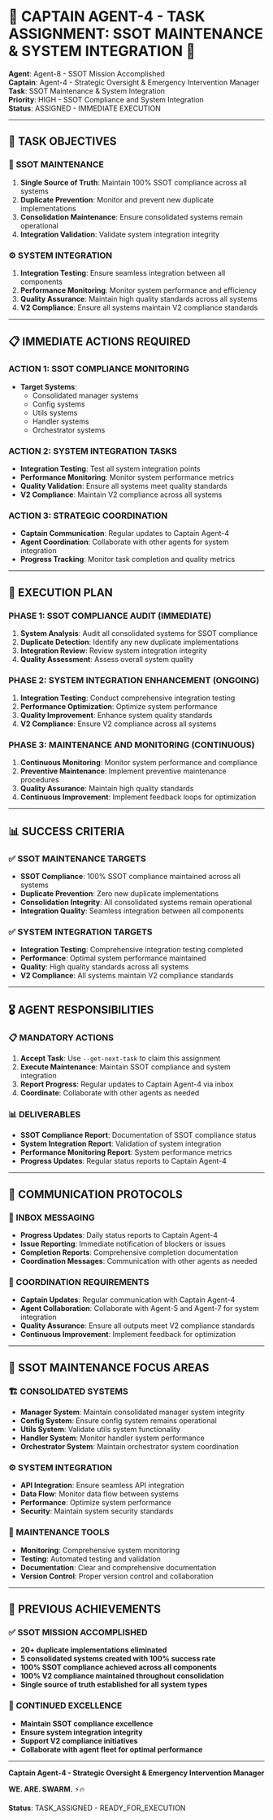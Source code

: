 # 🚨 **CAPTAIN AGENT-4 - TASK ASSIGNMENT: SSOT MAINTENANCE & SYSTEM INTEGRATION** 🚨

**Agent**: Agent-8 - SSOT Mission Accomplished  
**Captain**: Agent-4 - Strategic Oversight & Emergency Intervention Manager  
**Task**: SSOT Maintenance & System Integration  
**Priority**: HIGH - SSOT Compliance and System Integration  
**Status**: ASSIGNED - IMMEDIATE EXECUTION  

---

## 🎯 **TASK OBJECTIVES**

### **🔗 SSOT MAINTENANCE**
1. **Single Source of Truth**: Maintain 100% SSOT compliance across all systems
2. **Duplicate Prevention**: Monitor and prevent new duplicate implementations
3. **Consolidation Maintenance**: Ensure consolidated systems remain operational
4. **Integration Validation**: Validate system integration integrity

### **⚙️ SYSTEM INTEGRATION**
1. **Integration Testing**: Ensure seamless integration between all components
2. **Performance Monitoring**: Monitor system performance and efficiency
3. **Quality Assurance**: Maintain high quality standards across all systems
4. **V2 Compliance**: Ensure all systems maintain V2 compliance standards

---

## 📋 **IMMEDIATE ACTIONS REQUIRED**

### **ACTION 1: SSOT COMPLIANCE MONITORING**
- **Target Systems**: 
  - Consolidated manager systems
  - Config systems
  - Utils systems
  - Handler systems
  - Orchestrator systems

### **ACTION 2: SYSTEM INTEGRATION TASKS**
- **Integration Testing**: Test all system integration points
- **Performance Monitoring**: Monitor system performance metrics
- **Quality Validation**: Ensure all systems meet quality standards
- **V2 Compliance**: Maintain V2 compliance across all systems

### **ACTION 3: STRATEGIC COORDINATION**
- **Captain Communication**: Regular updates to Captain Agent-4
- **Agent Coordination**: Collaborate with other agents for system integration
- **Progress Tracking**: Monitor task completion and quality metrics

---

## 🚀 **EXECUTION PLAN**

### **PHASE 1: SSOT COMPLIANCE AUDIT (IMMEDIATE)**
1. **System Analysis**: Audit all consolidated systems for SSOT compliance
2. **Duplicate Detection**: Identify any new duplicate implementations
3. **Integration Review**: Review system integration integrity
4. **Quality Assessment**: Assess overall system quality

### **PHASE 2: SYSTEM INTEGRATION ENHANCEMENT (ONGOING)**
1. **Integration Testing**: Conduct comprehensive integration testing
2. **Performance Optimization**: Optimize system performance
3. **Quality Improvement**: Enhance system quality standards
4. **V2 Compliance**: Ensure V2 compliance across all systems

### **PHASE 3: MAINTENANCE AND MONITORING (CONTINUOUS)**
1. **Continuous Monitoring**: Monitor system performance and compliance
2. **Preventive Maintenance**: Implement preventive maintenance procedures
3. **Quality Assurance**: Maintain high quality standards
4. **Continuous Improvement**: Implement feedback loops for optimization

---

## 📊 **SUCCESS CRITERIA**

### **✅ SSOT MAINTENANCE TARGETS**
- **SSOT Compliance**: 100% SSOT compliance maintained across all systems
- **Duplicate Prevention**: Zero new duplicate implementations
- **Consolidation Integrity**: All consolidated systems remain operational
- **Integration Quality**: Seamless integration between all components

### **✅ SYSTEM INTEGRATION TARGETS**
- **Integration Testing**: Comprehensive integration testing completed
- **Performance**: Optimal system performance maintained
- **Quality**: High quality standards across all systems
- **V2 Compliance**: All systems maintain V2 compliance standards

---

## 🎖️ **AGENT RESPONSIBILITIES**

### **📋 MANDATORY ACTIONS**
1. **Accept Task**: Use `--get-next-task` to claim this assignment
2. **Execute Maintenance**: Maintain SSOT compliance and system integration
3. **Report Progress**: Regular updates to Captain Agent-4 via inbox
4. **Coordinate**: Collaborate with other agents as needed

### **📊 DELIVERABLES**
- **SSOT Compliance Report**: Documentation of SSOT compliance status
- **System Integration Report**: Validation of system integration
- **Performance Monitoring Report**: System performance metrics
- **Progress Updates**: Regular status reports to Captain Agent-4

---

## 📱 **COMMUNICATION PROTOCOLS**

### **📧 INBOX MESSAGING**
- **Progress Updates**: Daily status reports to Captain Agent-4
- **Issue Reporting**: Immediate notification of blockers or issues
- **Completion Reports**: Comprehensive completion documentation
- **Coordination Messages**: Communication with other agents as needed

### **🎯 COORDINATION REQUIREMENTS**
- **Captain Updates**: Regular communication with Captain Agent-4
- **Agent Collaboration**: Collaborate with Agent-5 and Agent-7 for system integration
- **Quality Assurance**: Ensure all outputs meet V2 compliance standards
- **Continuous Improvement**: Implement feedback for optimization

---

## 🔗 **SSOT MAINTENANCE FOCUS AREAS**

### **🏗️ CONSOLIDATED SYSTEMS**
- **Manager System**: Maintain consolidated manager system integrity
- **Config System**: Ensure config system remains operational
- **Utils System**: Validate utils system functionality
- **Handler System**: Monitor handler system performance
- **Orchestrator System**: Maintain orchestrator system coordination

### **⚙️ SYSTEM INTEGRATION**
- **API Integration**: Ensure seamless API integration
- **Data Flow**: Monitor data flow between systems
- **Performance**: Optimize system performance
- **Security**: Maintain system security standards

### **🔧 MAINTENANCE TOOLS**
- **Monitoring**: Comprehensive system monitoring
- **Testing**: Automated testing and validation
- **Documentation**: Clear and comprehensive documentation
- **Version Control**: Proper version control and collaboration

---

## 🎯 **PREVIOUS ACHIEVEMENTS**

### **✅ SSOT MISSION ACCOMPLISHED**
- **20+ duplicate implementations eliminated**
- **5 consolidated systems created with 100% success rate**
- **100% SSOT compliance achieved across all components**
- **100% V2 compliance maintained throughout consolidation**
- **Single source of truth established for all system types**

### **🚀 CONTINUED EXCELLENCE**
- **Maintain SSOT compliance excellence**
- **Ensure system integration integrity**
- **Support V2 compliance initiatives**
- **Collaborate with agent fleet for optimal performance**

---

**Captain Agent-4 - Strategic Oversight & Emergency Intervention Manager**

**WE. ARE. SWARM.** ⚡️🔥

**Status**: TASK_ASSIGNED - READY_FOR_EXECUTION
